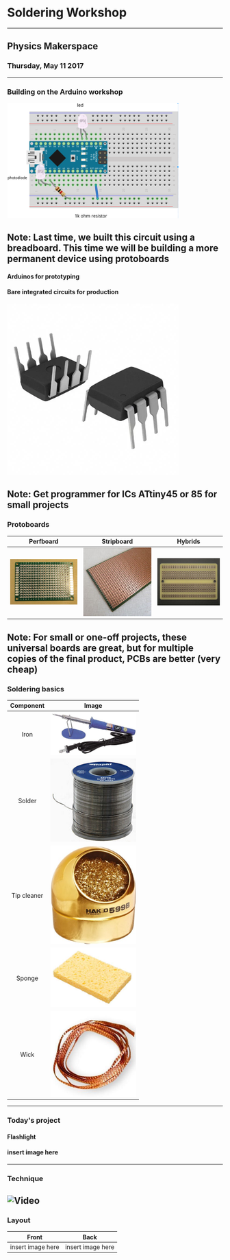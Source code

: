 # Soldering Workshop
--------------------
## Physics Makerspace
### Thursday, May 11 2017
---
### Building on the Arduino workshop
<img src="/images/completedBreadboard.png" width="400">

Note:
Last time, we built this circuit using a breadboard. This time we will be building a more permanent device using protoboards
---
#### Arduinos for prototyping
#### <span class="fragment" data-fragment-index="1">Bare integrated circuits for production</span>
<span class="fragment" data-fragment-index="2"><img src="https://github.com/thejevans/workshop-2/raw/master/images/ATtiny85.jpg" width=400></span>

Note:
Get programmer for ICs
ATtiny45 or 85 for small projects
---
### Protoboards
Perfboard | Stripboard | Hybrids
:---:|:---:|:---:
<img src="/images/protoboard.JPG" width="400"> | <img src="/images/stripboard.jpg" width="400"> | <img src="https://github.com/thejevans/workshop-2/raw/master/images/hybrid.jpg" width=400>

Note:
For small or one-off projects, these universal boards are great, but for multiple copies of the final product, PCBs are better (very cheap)
---
### Soldering basics
Component | Image
:---:|:---:
Iron | <img src="/images/iron.jpg" width="200">
Solder | <img src="/images/solder.jpg" width="200">
Tip cleaner | <img src="/images/cleaner.jpg" width="200">
Sponge | <img src="/images/sponge.JPG" width="200">
Wick | <img src="/images/wick.jpg" width="200">
---
### Today's project
#### <span class="fragment" data-fragment-index="1">Flashlight</span>
#### <span class="fragment" data-fragment-index="1">insert image here</span>
---
### Technique
![Video](https://www.youtube.com/embed/7-oX4UmOmjk)
---
### Layout
Front | Back
:---:|:---:
insert image here | insert image here
